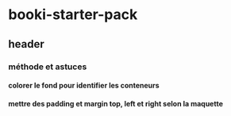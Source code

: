 # booki-starter-pack
## header
### méthode et astuces
#### colorer le fond pour identifier les conteneurs
#### mettre des padding et margin top, left et right selon la maquette